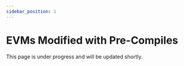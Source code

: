 ```yaml
---
sidebar_position: 1
---
```


# EVMs Modified with Pre-Compiles

This page is under progress and will be updated shortly.
